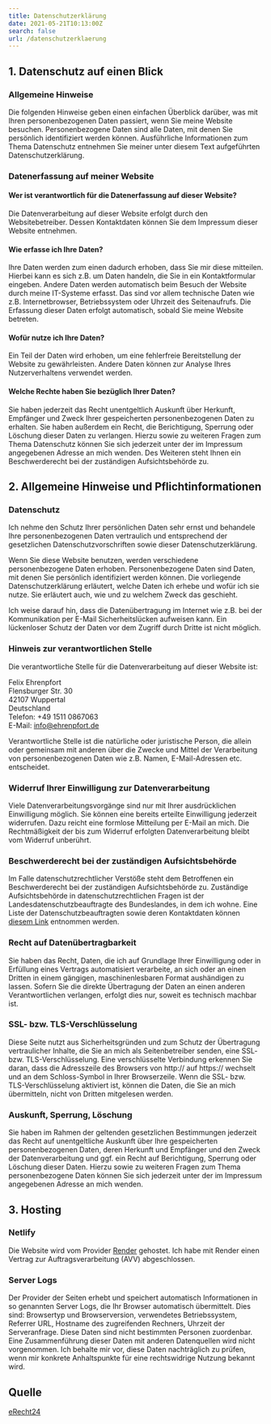 ```yaml
---
title: Datenschutzerklärung
date: 2021-05-21T10:13:00Z
search: false
url: /datenschutzerklaerung
---
```


## 1. Datenschutz auf einen Blick

### Allgemeine Hinweise

Die folgenden Hinweise geben einen einfachen Überblick darüber, was mit Ihren personenbezogenen Daten passiert, wenn Sie
meine Website besuchen. Personenbezogene Daten sind alle Daten, mit denen Sie persönlich identifiziert werden können.
Ausführliche Informationen zum Thema Datenschutz entnehmen Sie meiner unter diesem Text aufgeführten
Datenschutzerklärung.

### Datenerfassung auf meiner Website

#### Wer ist verantwortlich für die Datenerfassung auf dieser Website?

Die Datenverarbeitung auf dieser Website erfolgt durch den Websitebetreiber. Dessen Kontaktdaten können Sie dem
Impressum dieser Website entnehmen.

#### Wie erfasse ich Ihre Daten?

Ihre Daten werden zum einen dadurch erhoben, dass Sie mir diese mitteilen. Hierbei kann es sich z.B. um Daten handeln,
die Sie in ein Kontaktformular eingeben. Andere Daten werden automatisch beim Besuch der Website durch meine IT-Systeme
erfasst. Das sind vor allem technische Daten wie z.B. Internetbrowser, Betriebssystem oder Uhrzeit des Seitenaufrufs.
Die Erfassung dieser Daten erfolgt automatisch, sobald Sie meine Website betreten.

#### Wofür nutze ich Ihre Daten?

Ein Teil der Daten wird erhoben, um eine fehlerfreie Bereitstellung der Website zu gewährleisten. Andere Daten können
zur Analyse Ihres Nutzerverhaltens verwendet werden.

#### Welche Rechte haben Sie bezüglich Ihrer Daten?

Sie haben jederzeit das Recht unentgeltlich Auskunft über Herkunft, Empfänger und Zweck Ihrer gespeicherten
personenbezogenen Daten zu erhalten. Sie haben außerdem ein Recht, die Berichtigung, Sperrung oder Löschung dieser Daten
zu verlangen. Hierzu sowie zu weiteren Fragen zum Thema Datenschutz können Sie sich jederzeit unter der im Impressum
angegebenen Adresse an mich wenden. Des Weiteren steht Ihnen ein Beschwerderecht bei der zuständigen Aufsichtsbehörde
zu.

## 2. Allgemeine Hinweise und Pflichtinformationen

### Datenschutz

Ich nehme den Schutz Ihrer persönlichen Daten sehr ernst und behandele Ihre personenbezogenen Daten vertraulich und
entsprechend der gesetzlichen Datenschutzvorschriften sowie dieser Datenschutzerklärung.

Wenn Sie diese Website benutzen, werden verschiedene personenbezogene Daten erhoben. Personenbezogene Daten sind Daten,
mit denen Sie persönlich identifiziert werden können. Die vorliegende Datenschutzerklärung erläutert, welche Daten ich
erhebe und wofür ich sie nutze. Sie erläutert auch, wie und zu welchem Zweck das geschieht.

Ich weise darauf hin, dass die Datenübertragung im Internet wie z.B. bei der Kommunikation per E-Mail Sicherheitslücken
aufweisen kann. Ein lückenloser Schutz der Daten vor dem Zugriff durch Dritte ist nicht möglich.

### Hinweis zur verantwortlichen Stelle

Die verantwortliche Stelle für die Datenverarbeitung auf dieser Website ist:

Felix Ehrenpfort  
Flensburger Str. 30  
42107 Wuppertal  
Deutschland  
Telefon: +49 1511 0867063  
E-Mail: info@ehrenpfort.de

Verantwortliche Stelle ist die natürliche oder juristische Person, die allein oder gemeinsam mit anderen über die Zwecke
und Mittel der Verarbeitung von personenbezogenen Daten wie z.B. Namen, E-Mail-Adressen etc. entscheidet.

### Widerruf Ihrer Einwilligung zur Datenverarbeitung

Viele Datenverarbeitungsvorgänge sind nur mit Ihrer ausdrücklichen Einwilligung möglich. Sie können eine bereits
erteilte Einwilligung jederzeit widerrufen. Dazu reicht eine formlose Mitteilung per E-Mail an mich. Die Rechtmäßigkeit
der bis zum Widerruf erfolgten Datenverarbeitung bleibt vom Widerruf unberührt.

### Beschwerderecht bei der zuständigen Aufsichtsbehörde

Im Falle datenschutzrechtlicher Verstöße steht dem Betroffenen ein Beschwerderecht bei der zuständigen Aufsichtsbehörde
zu. Zuständige Aufsichtsbehörde in datenschutzrechtlichen Fragen ist der Landesdatenschutzbeauftragte des Bundeslandes,
in dem ich wohne. Eine Liste der Datenschutzbeauftragten sowie deren Kontaktdaten können [diesem Link][bfdi.bund.de:anschriften-links] entnommen
werden.

### Recht auf Datenübertragbarkeit

Sie haben das Recht, Daten, die ich auf Grundlage Ihrer Einwilligung oder in Erfüllung eines Vertrags automatisiert
verarbeite, an sich oder an einen Dritten in einem gängigen, maschinenlesbaren Format aushändigen zu lassen. Sofern Sie
die direkte Übertragung der Daten an einen anderen Verantwortlichen verlangen, erfolgt dies nur, soweit es technisch
machbar ist.

### SSL- bzw. TLS-Verschlüsselung

Diese Seite nutzt aus Sicherheitsgründen und zum Schutz der Übertragung vertraulicher Inhalte, die Sie an mich als
Seitenbetreiber senden, eine SSL- bzw. TLS-Verschlüsselung. Eine verschlüsselte Verbindung erkennen Sie daran, dass die
Adresszeile des Browsers von http:// auf https:// wechselt und an dem Schloss-Symbol in Ihrer Browserzeile. Wenn die
SSL- bzw. TLS-Verschlüsselung aktiviert ist, können die Daten, die Sie an mich übermitteln, nicht von Dritten mitgelesen
werden.

### Auskunft, Sperrung, Löschung

Sie haben im Rahmen der geltenden gesetzlichen Bestimmungen jederzeit das Recht auf unentgeltliche Auskunft über Ihre
gespeicherten personenbezogenen Daten, deren Herkunft und Empfänger und den Zweck der Datenverarbeitung und ggf. ein
Recht auf Berichtigung, Sperrung oder Löschung dieser Daten. Hierzu sowie zu weiteren Fragen zum Thema personenbezogene
Daten können Sie sich jederzeit unter der im Impressum angegebenen Adresse an mich wenden.

## 3. Hosting

### Netlify

Die Website wird vom Provider [Render][render.com] gehostet. Ich habe mit Render einen Vertrag zur Auftragsverarbeitung (AVV)
abgeschlossen.

### Server Logs

Der Provider der Seiten erhebt und speichert automatisch Informationen in so genannten Server Logs, die Ihr Browser
automatisch übermittelt. Dies sind: Browsertyp und Browserversion, verwendetes Betriebssystem, Referrer URL, Hostname
des zugreifenden Rechners, Uhrzeit der Serveranfrage. Diese Daten sind nicht bestimmten Personen zuordenbar. Eine
Zusammenführung dieser Daten mit anderen Datenquellen wird nicht vorgenommen. Ich behalte mir vor, diese Daten
nachträglich zu prüfen, wenn mir konkrete Anhaltspunkte für eine rechtswidrige Nutzung bekannt wird.

## Quelle

[eRecht24][e-recht24.de]

[bfdi.bund.de:anschriften-links]: https://www.bfdi.bund.de/DE/Infothek/Anschriften_Links/anschriften_links-node.html
[render.com]: https://render.com
[e-recht24.de]: https://www.e-recht24.de
